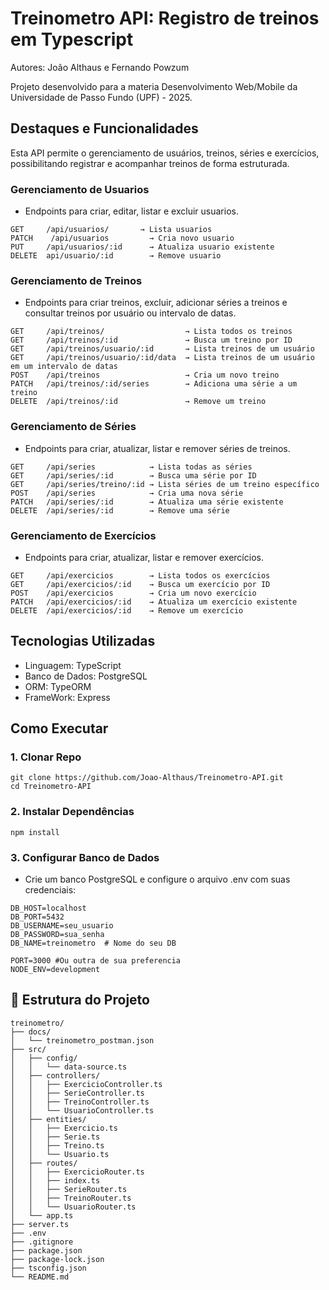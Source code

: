 # Treinometro API: Registro de treinos em Typescript

Autores: João Althaus e Fernando Powzum

Projeto desenvolvido para a materia Desenvolvimento Web/Mobile da Universidade de Passo Fundo (UPF) - 2025.

## Destaques e Funcionalidades

Esta API permite o gerenciamento de usuários, treinos, séries e exercícios, possibilitando registrar e acompanhar treinos de forma estruturada.

### Gerenciamento de Usuarios

- Endpoints para criar, editar, listar e excluir usuarios.

```http
GET     /api/usuarios/       → Lista usuarios
PATCH    /api/usuarios         → Cria novo usuario
PUT     /api/usuarios/:id      → Atualiza usuario existente
DELETE  api/usuario/:id        → Remove usuario
```

### Gerenciamento de Treinos

- Endpoints para criar treinos, excluir, adicionar séries a treinos e consultar treinos por usuário ou intervalo de datas.

```http
GET     /api/treinos/                  → Lista todos os treinos
GET     /api/treinos/:id               → Busca um treino por ID
GET     /api/treinos/usuario/:id       → Lista treinos de um usuário
GET     /api/treinos/usuario/:id/data  → Lista treinos de um usuário em um intervalo de datas
POST    /api/treinos                   → Cria um novo treino
PATCH   /api/treinos/:id/series        → Adiciona uma série a um treino
DELETE  /api/treinos/:id               → Remove um treino
```

### Gerenciamento de Séries

- Endpoints para criar, atualizar, listar e remover séries de treinos.

```http
GET     /api/series            → Lista todas as séries
GET     /api/series/:id        → Busca uma série por ID
GET     /api/series/treino/:id → Lista séries de um treino específico
POST    /api/series            → Cria uma nova série
PATCH   /api/series/:id        → Atualiza uma série existente
DELETE  /api/series/:id        → Remove uma série
```

### Gerenciamento de Exercícios

- Endpoints para criar, atualizar, listar e remover exercícios.

```http
GET     /api/exercicios        → Lista todos os exercícios
GET     /api/exercicios/:id    → Busca um exercício por ID
POST    /api/exercicios        → Cria um novo exercício
PATCH   /api/exercicios/:id    → Atualiza um exercício existente
DELETE  /api/exercicios/:id    → Remove um exercício
```


## Tecnologias Utilizadas
- Linguagem: TypeScript
- Banco de Dados: PostgreSQL
- ORM: TypeORM
- FrameWork: Express

## Como Executar

### 1. Clonar Repo
```
git clone https://github.com/Joao-Althaus/Treinometro-API.git
cd Treinometro-API
```

### 2. Instalar Dependências
```
npm install
```

### 3. Configurar Banco de Dados
- Crie um banco PostgreSQL e configure o arquivo .env com suas credenciais:

```env
DB_HOST=localhost
DB_PORT=5432
DB_USERNAME=seu_usuario
DB_PASSWORD=sua_senha
DB_NAME=treinometro  # Nome do seu DB

PORT=3000 #Ou outra de sua preferencia
NODE_ENV=development
```

## 📂 Estrutura do Projeto
```text
treinometro/
├── docs/
│   └── treinometro_postman.json
├── src/
│   ├── config/
│   │   └── data-source.ts
│   ├── controllers/
│   │   ├── ExercicioController.ts
│   │   ├── SerieController.ts
│   │   ├── TreinoController.ts
│   │   └── UsuarioController.ts
│   ├── entities/
│   │   ├── Exercicio.ts
│   │   ├── Serie.ts
│   │   ├── Treino.ts
│   │   └── Usuario.ts
│   ├── routes/
│   │   ├── ExercicioRouter.ts
│   │   ├── index.ts
│   │   ├── SerieRouter.ts
│   │   ├── TreinoRouter.ts
│   │   └── UsuarioRouter.ts
│   └── app.ts
├── server.ts
├── .env
├── .gitignore
├── package.json
├── package-lock.json
├── tsconfig.json
└── README.md
```
